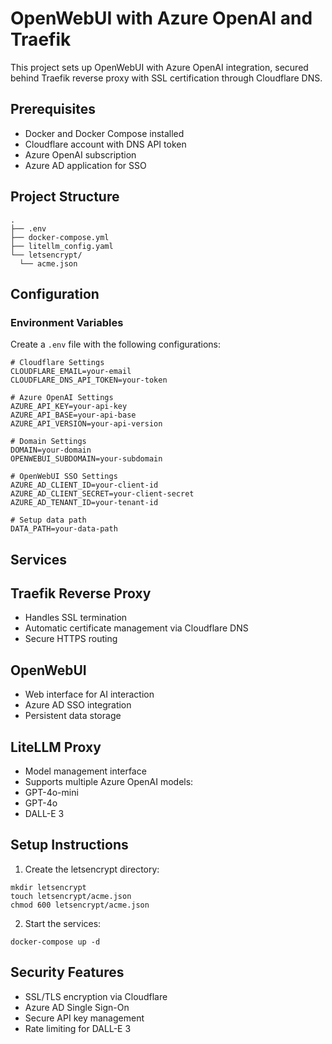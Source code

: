 # OpenWebUI with Azure OpenAI and Traefik

This project sets up OpenWebUI with Azure OpenAI integration, secured behind Traefik reverse proxy with SSL certification through Cloudflare DNS.

## Prerequisites

- Docker and Docker Compose installed
- Cloudflare account with DNS API token
- Azure OpenAI subscription
- Azure AD application for SSO

## Project Structure
```
.
├── .env
├── docker-compose.yml
├── litellm_config.yaml
└── letsencrypt/
  └── acme.json
```
## Configuration

### Environment Variables

Create a `.env` file with the following configurations:

```env
# Cloudflare Settings
CLOUDFLARE_EMAIL=your-email
CLOUDFLARE_DNS_API_TOKEN=your-token

# Azure OpenAI Settings
AZURE_API_KEY=your-api-key
AZURE_API_BASE=your-api-base
AZURE_API_VERSION=your-api-version

# Domain Settings
DOMAIN=your-domain
OPENWEBUI_SUBDOMAIN=your-subdomain

# OpenWebUI SSO Settings
AZURE_AD_CLIENT_ID=your-client-id
AZURE_AD_CLIENT_SECRET=your-client-secret
AZURE_AD_TENANT_ID=your-tenant-id

# Setup data path
DATA_PATH=your-data-path
```
## Services

## Traefik Reverse Proxy

- Handles SSL termination
- Automatic certificate management via Cloudflare DNS
- Secure HTTPS routing

## OpenWebUI
- Web interface for AI interaction
- Azure AD SSO integration
- Persistent data storage

## LiteLLM Proxy
- Model management interface
- Supports multiple Azure OpenAI models:
 - GPT-4o-mini
 - GPT-4o
 - DALL-E 3

## Setup Instructions
1. Create the letsencrypt directory:
```
mkdir letsencrypt
touch letsencrypt/acme.json
chmod 600 letsencrypt/acme.json
```

2. Start the services:
```
docker-compose up -d
```

## Security Features
- SSL/TLS encryption via Cloudflare
- Azure AD Single Sign-On
- Secure API key management
- Rate limiting for DALL-E 3
